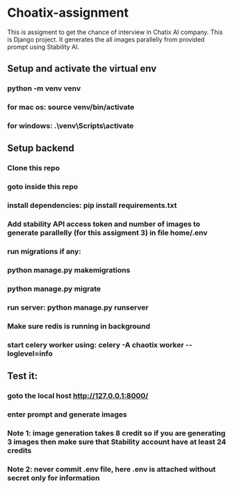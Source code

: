 # Choatix-assignment
This is assigment to get the chance of interview in Chatix AI company.
This is Django project. It generates the all images parallelly from provided prompt using Stability AI.

## Setup and activate the virtual env
### python -m venv venv
### for mac os: source venv/bin/activate
### for windows: .\venv\Scripts\activate

## Setup backend
### Clone this repo
### goto inside this repo
### install dependencies: pip install requirements.txt
### Add stability API access token and number of images to generate parallelly (for this assigment 3) in file home/.env
### run migrations if any: 
### python manage.py makemigrations
### python manage.py migrate
### run server: python manage.py runserver

### Make sure redis is running in background
### start celery worker using: celery -A chaotix worker --loglevel=info


## Test it:
### goto the local host http://127.0.0.1:8000/
### enter prompt and generate images
### Note 1: image generation takes 8 credit so if you are generating 3 images then make sure that Stability account have at least 24 credits
### Note 2: never commit .env file, here .env is attached without secret only for information
